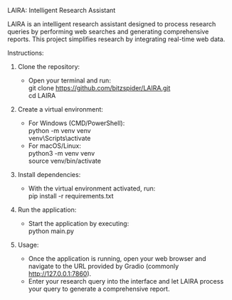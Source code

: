 LAIRA: Intelligent Research Assistant

LAIRA is an intelligent research assistant designed to process research queries by performing web searches and generating comprehensive reports. This project simplifies research by integrating real-time web data.

Instructions:

1. Clone the repository:  
   - Open your terminal and run:  
     git clone https://github.com/bitzspider/LAIRA.git  
     cd LAIRA

2. Create a virtual environment:  
   - For Windows (CMD/PowerShell):  
     python -m venv venv  
     venv\Scripts\activate  
   - For macOS/Linux:  
     python3 -m venv venv  
     source venv/bin/activate

3. Install dependencies:  
   - With the virtual environment activated, run:  
     pip install -r requirements.txt

4. Run the application:  
   - Start the application by executing:  
     python main.py

5. Usage:  
   - Once the application is running, open your web browser and navigate to the URL provided by Gradio (commonly http://127.0.0.1:7860).  
   - Enter your research query into the interface and let LAIRA process your query to generate a comprehensive report.
